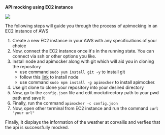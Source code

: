 **API mocking using EC2 instance**

![](https://miro.medium.com/max/287/0*at6076vHFC6hPbP0.jpg)

The following steps will guide you through the process of apimocking in an EC2 instance of AWS

1. Create a new EC2 instance in your AWS with any specifications of your choice
2. Now, connect the EC2 instance once it's in the running state. You can connect via ssh or other options you like.
3. Install node and apimocker along with git which will aid you in cloning the repository
    - use command ```sudo yum install git -y``` to install git
    - follow this [link](https://docs.aws.amazon.com/sdk-for-javascript/v2/developer-guide/setting-up-node-on-ec2-instance.html) to install node
    - use command ```sudo npm install -g apimocker``` to install apimocker.
5. Use git clone to clone your repository into your desired directory
6. Now, go to the ```config.json``` file and edit mockdirectory path to your pwd path and save it
7. Finally, run the command ```apimocker -c config.json```
8. Now, open other terminal from EC2 instance and run the command ```curl "your url"```

FInally, it displays the information of the weather at corvallis and verfies that the api is successfully mocked.


